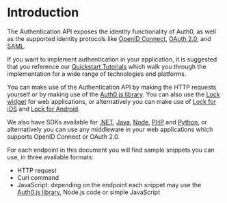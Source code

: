 # Introduction

The Authentication API exposes the identity functionality of Auth0, as well as the supported identity protocols like [OpenID Connect](/protocols/oidc), [OAuth 2.0](/protocols/oauth2), and [SAML](/protocols/saml).

If you want to implement authentication in your application, it is suggested that you reference our [Quickstart Tutorials](/quickstarts) which walk you through the implementation for a wide range of technologies and platforms.

You can make use of the Authentication API by making the HTTP requests yourself or by making use of the [Auth0.js library](/libraries/auth0js). You can also use the [Lock widget](/libraries/lock) for web applications, or alternatively you can make use of [Lock for iOS](/libraries/lock-ios/v2) and [Lock for Android](/libraries/lock-android).

We also have SDKs available for [.NET](https://github.com/auth0/Auth0.net), [Java](https://github.com/auth0/Auth0-java), [Node](https://github.com/auth0/node-auth0), [PHP](https://github.com/auth0/auth0-php) and [Python](https://github.com/auth0/auth0-python), or alternatively you can use any middleware in your web applications which supports OpenID Connect or OAuth 2.0.

For each endpoint in this document you will find sample snippets you can use, in three available formats:
- HTTP request
- Curl command
- JavaScript: depending on the endpoint each snippet may use the [Auth0.js library](/libraries/auth0js), Node.js code or simple JavaScript
